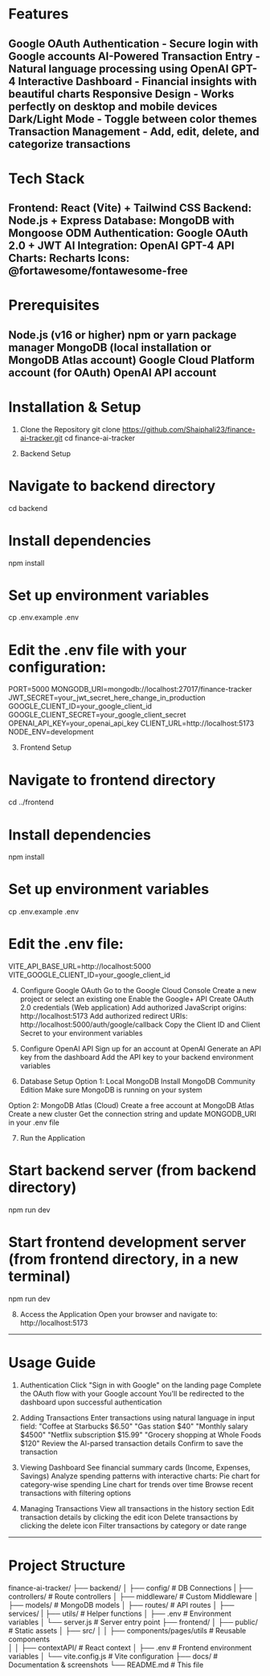 # Features
Google OAuth Authentication - Secure login with Google accounts
AI-Powered Transaction Entry - Natural language processing using OpenAI GPT-4
Interactive Dashboard - Financial insights with beautiful charts
Responsive Design - Works perfectly on desktop and mobile devices
Dark/Light Mode - Toggle between color themes
Transaction Management - Add, edit, delete, and categorize transactions
--------------------------------------------------------------------------

# Tech Stack
Frontend: React (Vite) + Tailwind CSS
Backend: Node.js + Express
Database: MongoDB with Mongoose ODM
Authentication: Google OAuth 2.0 + JWT
AI Integration: OpenAI GPT-4 API
Charts: Recharts
Icons: @fortawesome/fontawesome-free
----------------------------------------------------------------------

# Prerequisites
Node.js (v16 or higher)
npm or yarn package manager
MongoDB (local installation or MongoDB Atlas account)
Google Cloud Platform account (for OAuth)
OpenAI API account
-------------------------------------------------------------------

# Installation & Setup
1. Clone the Repository
git clone https://github.com/Shaiphali23/finance-ai-tracker.git
cd finance-ai-tracker

2. Backend Setup
# Navigate to backend directory
cd backend

# Install dependencies
npm install

# Set up environment variables
cp .env.example .env

# Edit the .env file with your configuration:
PORT=5000
MONGODB_URI=mongodb://localhost:27017/finance-tracker
JWT_SECRET=your_jwt_secret_here_change_in_production
GOOGLE_CLIENT_ID=your_google_client_id
GOOGLE_CLIENT_SECRET=your_google_client_secret
OPENAI_API_KEY=your_openai_api_key
CLIENT_URL=http://localhost:5173
NODE_ENV=development

3. Frontend Setup
# Navigate to frontend directory
cd ../frontend

# Install dependencies
npm install

# Set up environment variables
cp .env.example .env

# Edit the .env file:
VITE_API_BASE_URL=http://localhost:5000
VITE_GOOGLE_CLIENT_ID=your_google_client_id

4. Configure Google OAuth
Go to the Google Cloud Console
Create a new project or select an existing one
Enable the Google+ API
Create OAuth 2.0 credentials (Web application)
Add authorized JavaScript origins: http://localhost:5173
Add authorized redirect URIs: http://localhost:5000/auth/google/callback
Copy the Client ID and Client Secret to your environment variables

5. Configure OpenAI API
Sign up for an account at OpenAI
Generate an API key from the dashboard
Add the API key to your backend environment variables

6. Database Setup
Option 1: Local MongoDB
Install MongoDB Community Edition
Make sure MongoDB is running on your system

Option 2: MongoDB Atlas (Cloud)
Create a free account at MongoDB Atlas
Create a new cluster
Get the connection string and update MONGODB_URI in your .env file

7. Run the Application
# Start backend server (from backend directory)
npm run dev

# Start frontend development server (from frontend directory, in a new terminal)
npm run dev

8. Access the Application
Open your browser and navigate to: http://localhost:5173
---------------------------------------------------------------------------------

# Usage Guide
1. Authentication
Click "Sign in with Google" on the landing page
Complete the OAuth flow with your Google account
You'll be redirected to the dashboard upon successful authentication


2. Adding Transactions
Enter transactions using natural language in input field:
"Coffee at Starbucks $6.50"
"Gas station $40"
"Monthly salary $4500"
"Netflix subscription $15.99"
"Grocery shopping at Whole Foods $120"
Review the AI-parsed transaction details
Confirm to save the transaction

3. Viewing Dashboard
See financial summary cards (Income, Expenses, Savings)
Analyze spending patterns with interactive charts:
Pie chart for category-wise spending
Line chart for trends over time
Browse recent transactions with filtering options

4. Managing Transactions
View all transactions in the history section
Edit transaction details by clicking the edit icon
Delete transactions by clicking the delete icon
Filter transactions by category or date range
-------------------------------------------------------------------

# Project Structure
finance-ai-tracker/
├── backend/
│   ├── config/               # DB Connections
|   ├── controllers/          # Route controllers
│   ├── middleware/           # Custom Middleware
│   ├── models/               # MongoDB models
│   ├── routes/               # API routes
│   ├── services/
|   ├── utils/                # Helper functions
│   ├── .env                  # Environment variables
│   └── server.js             # Server entry point
├── frontend/
│   ├── public/               # Static assets
│   ├── src/
│   │   ├── components/pages/utils # Reusable components          
│   │   ├── contextAPI/            # React context
│   ├── .env                       # Frontend environment variables
│   └── vite.config.js             # Vite configuration
├── docs/                          # Documentation & screenshots
└── README.md                      # This file


